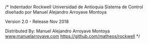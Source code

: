 # 
/*
  Indentador Rockwell Universidad de Antioquia
  Sistema de Control diseñado por Manuel Alejandro Arroyave Montoya

  Version 2.0 - Release Nov 2018

  Distributed By: Manuel Alejandro Arroyave Montoya
                  www.manuelarroyave.com
                  https://github.com/matheos/rockwell
*/
